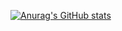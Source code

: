 [![Anurag's GitHub stats](https://github-readme-stats.vercel.app/api?username=Onyx-3)](https://github.com/anuraghazra/github-readme-stats)
